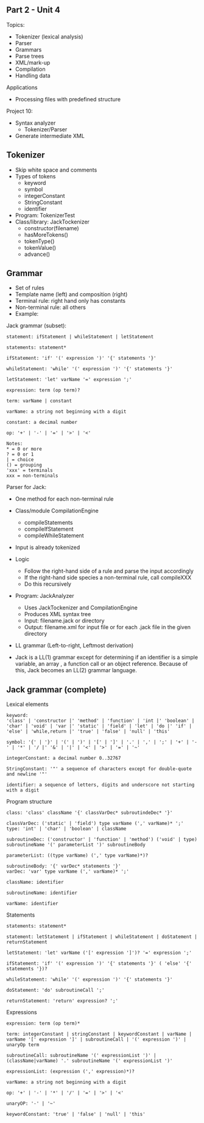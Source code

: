 ## Part 2 - Unit 4

Topics:
- Tokenizer (lexical analysis)
- Parser
- Grammars
- Parse trees
- XML/mark-up
- Compilation
- Handling data

Applications
- Processing files with predefined structure

Project 10:
- Syntax analyzer
    - Tokenizer/Parser
- Generate intermediate XML

## Tokenizer

- Skip white space and comments
- Types of tokens
    - keyword
    - symbol
    - integerConstant
    - StringConstant
    - identifier
- Program: TokenizerTest
- Class/library: JackTockenizer
    - constructor(filename)
    - hasMoreTokens()
    - tokenType()
    - tokenValue()
    - advance()

## Grammar

- Set of rules
- Template name (left) and composition (right)
- Terminal rule: right hand only has constants
- Non-terminal rule: all others
- Example:

Jack grammar (subset):

```
statement: ifStatement | whileStatement | letStatement

statements: statement*

ifStatement: 'if' '(' expression ')' '{' statements '}'

whileStatement: 'while' '(' expression ')' '{' statements '}'

letStatement: 'let' varName '=' expression ';'

expression: term (op term)?

term: varName | constant

varName: a string not beginning with a digit

constant: a decimal number

op: '+' | '-' | '=' | '>' | '<'

Notes:
* = 0 or more
? = 0 or 1
| = choice
() = grouping
'xxx' = terminals
xxx = non-terminals
```

Parser for Jack:
- One method for each non-terminal rule
- Class/module CompilationEngine
    - compileStatements
    - compileIfStatement
    - compileWhileStatement
- Input is already tokenized
- Logic
    - Follow the right-hand side of a rule and parse the input accordingly
    - If the right-hand side species a non-terminal rule, call compileXXX
    - Do this recursively
- Program: JackAnalyzer 
    - Uses JackTockenizer and CompilationEngine
    - Produces XML syntax tree
    - Input: filename.jack or directory
    - Output: filename.xml for input file or for each .jack file in the given directory

- LL grammar (Left-to-right, Leftmost derivation)
- Jack is a LL(1) grammar except for determining if an identifier is a simple variable, an array , a function call or an object reference. Because of this, Jack becomes an LL(2) grammar language.

## Jack grammar (complete)

Lexical elements

```
keyword:
'class' | 'constructor |' 'method' | 'function' | 'int |' 'boolean' | 'char' | 'void' | 'var |' 'static' | 'field' | 'let' | 'do |' 'if' | 'else' | 'while,return |' 'true' | 'false' | 'null' | 'this'

symbol: '{' | '}' | '(' | ')' | '[' | ']' | '.' | ',' | ';' | '+' | '-' | '*' | '/ |' '&' | '|' | '<' | '>' | '=' | '~'

integerConstant: a decimal number 0..32767

StringConstant: '"' a sequence of characters except for double-quote and newline '"'

identifier: a sequence of letters, digits and underscore not starting with a digit
```

Program structure

```
class: 'class' className '{' classVarDec* subroutindeDec* '}'

classVarDec: ('static' | 'field') type varName (',' varName)* ';'
type: 'int' | 'char' | 'boolean' | className

subroutineDec: ('constructor' | 'function' | 'method') ('void' | type) subroutineName '(' parameterList ')' subroutineBody

parameterList: ((type varName) (',' type varName)*)?

subroutineBody: '{' varDec* statements '}'
varDec: 'var' type varName (',' varName)* ';'

className: identifier

subroutineName: identifier

varName: identifier
```

Statements

```
statements: statement*

statement: letStatement | ifStatement | whileStatement | doStatement | returnStatement

letStatement: 'let' varName ('[' expression ']')? '=' expression ';'

ifStatement: 'if' '(' expression ')' '{' statements '}' ( 'else' '{' statements '})?

whileStatement: 'while' '(' expression ')' '{' statements '}'

doStatement: 'do' subroutineCall ';'

returnStatement: 'return' expression? ';'
```

Expressions

```
expression: term (op term)*

term: integerConstant | stringConstant | keywordConstant | varName | varName '[' expression ']' | subroutineCall | '(' expression ')' | unaryOp term

subroutineCall: subroutineName '(' expressionList ')' | (className|varName) '.' subroutineName '(' expressionList ')'

expressionList: (expression (',' expression)*)?

varName: a string not beginning with a digit

op: '+' | '-' | '*' | '/' | '=' | '>' | '<'

unaryOP: '-' | '~'

keywordConstant: 'true' | 'false' | 'null' | 'this'
```
